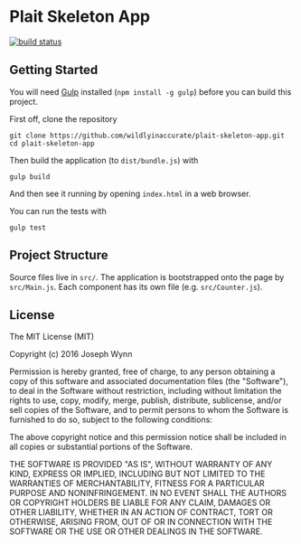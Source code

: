 # Plait Skeleton App

[![build status](https://img.shields.io/travis/wildlyinaccurate/plait-skeleton-app/master.svg?style=flat-square)](https://travis-ci.org/wildlyinaccurate/plait-skeleton-app)

## Getting Started

You will need [Gulp](http://gulpjs.com/) installed (`npm install -g gulp`) before you can build this project.

First off, clone the repository

```
git clone https://github.com/wildlyinaccurate/plait-skeleton-app.git
cd plait-skeleton-app
```

Then build the application (to `dist/bundle.js`) with

```
gulp build
```

And then see it running by opening `index.html` in a web browser.

You can run the tests with

```
gulp test
```

## Project Structure

Source files live in `src/`. The application is bootstrapped onto the page by `src/Main.js`. Each component has its own file (e.g. `src/Counter.js`).

## License

The MIT License (MIT)

Copyright (c) 2016 Joseph Wynn

Permission is hereby granted, free of charge, to any person obtaining a copy
of this software and associated documentation files (the "Software"), to deal
in the Software without restriction, including without limitation the rights
to use, copy, modify, merge, publish, distribute, sublicense, and/or sell
copies of the Software, and to permit persons to whom the Software is
furnished to do so, subject to the following conditions:

The above copyright notice and this permission notice shall be included in all
copies or substantial portions of the Software.

THE SOFTWARE IS PROVIDED "AS IS", WITHOUT WARRANTY OF ANY KIND, EXPRESS OR
IMPLIED, INCLUDING BUT NOT LIMITED TO THE WARRANTIES OF MERCHANTABILITY,
FITNESS FOR A PARTICULAR PURPOSE AND NONINFRINGEMENT. IN NO EVENT SHALL THE
AUTHORS OR COPYRIGHT HOLDERS BE LIABLE FOR ANY CLAIM, DAMAGES OR OTHER
LIABILITY, WHETHER IN AN ACTION OF CONTRACT, TORT OR OTHERWISE, ARISING FROM,
OUT OF OR IN CONNECTION WITH THE SOFTWARE OR THE USE OR OTHER DEALINGS IN THE
SOFTWARE.

